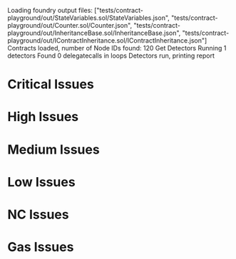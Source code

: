 Loading foundry output files: ["tests/contract-playground/out/StateVariables.sol/StateVariables.json", "tests/contract-playground/out/Counter.sol/Counter.json", "tests/contract-playground/out/InheritanceBase.sol/InheritanceBase.json", "tests/contract-playground/out/IContractInheritance.sol/IContractInheritance.json"]
Contracts loaded, number of Node IDs found: 120
Get Detectors
Running 1 detectors
Found 0 delegatecalls in loops
Detectors run, printing report
# Critical Issues
# High Issues
# Medium Issues
# Low Issues
# NC Issues
# Gas Issues
